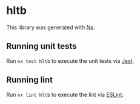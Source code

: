# hltb

This library was generated with [Nx](https://nx.dev).

## Running unit tests

Run `nx test hltb` to execute the unit tests via [Jest](https://jestjs.io).

## Running lint

Run `nx lint hltb` to execute the lint via [ESLint](https://eslint.org/).
